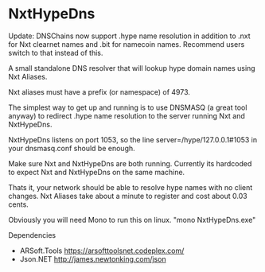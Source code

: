 NxtHypeDns
==========

Update: DNSChains now support .hype name resolution in addition to .nxt for Nxt clearnet names and .bit for namecoin names. Recommend users switch to that instead of this.

A small standalone DNS resolver that will lookup hype domain names using Nxt Aliases.

Nxt aliases must have a prefix (or namespace) of 4973.

The simplest way to get up and running is to use DNSMASQ (a great tool anyway) to redirect .hype name resolution to the server running Nxt and NxtHypeDns.

NxtHypeDns listens on port 1053, so the line server=/hype/127.0.0.1#1053 in your dnsmasq.conf should be enough.

Make sure Nxt and NxtHypeDns are both running. Currently its hardcoded to expect Nxt and NxtHypeDns on the same machine.

Thats it, your network should be able to resolve hype names with no client changes.  Nxt Aliases take about a minute to register and cost about 0.03 cents.

Obviously you will need Mono to run this on linux.  "mono NxtHypeDns.exe"

Dependencies
* ARSoft.Tools https://arsofttoolsnet.codeplex.com/ 
* Json.NET http://james.newtonking.com/json
